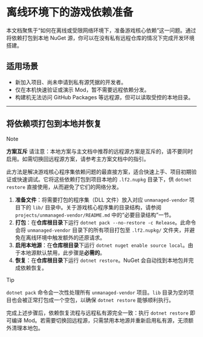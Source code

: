 # 离线环境下的游戏依赖准备

本文档聚焦于“如何在离线或受限网络环境下，准备游戏核心依赖”这一问题。通过将依赖打包到本地 NuGet 源，你可以在没有私有远程仓库的情况下完成开发环境搭建。

## 适用场景

- 新加入项目、尚未申请到私有源凭据的开发者。
- 仅在本机快速验证或演示 Mod，暂不需要远程依赖分发。
- 构建机无法访问 GitHub Packages 等远程源，但可以读取受控的本地目录。

---

## 将依赖项打包到本地并恢复

> [!NOTE]
> **方案互斥**
> 请注意：本地方案与主文档中推荐的远程源方案是互斥的，请不要同时启用。如需切换回远程源方案，请参考主方案文档中的指引。

此方法是解决游戏核心程序集依赖问题的最直接方案，适合快速上手、项目初期验证或快速调试。它将这些依赖打包到项目本地的 `.lf2.nupkg` 目录下，供 `dotnet restore` 直接使用，从而避免了它们的网络分发。

1. **准备文件**：将需要打包的程序集（DLL 文件）放入对应 `unmanaged-vendor` 项目下的 `lib/` 目录中。关于游戏核心程序集的目录结构，请参阅 `projects/unmanaged-vendor/README.md` 中的“必要目录结构”一节。
2. **打包**：在**仓库根目录**下运行 `dotnet pack --no-restore -c Release`。此命令会将 `unmanaged-vendor` 目录下的所有项目打包至 `.lf2.nupkg/` 文件夹，并避免在离线环境中触发额外的还原请求。
3. **启用本地源**：在**仓库根目录**下运行 `dotnet nuget enable source local`。由于本地源默认禁用，此步骤是**必需的**。
4. **恢复**：在**仓库根目录**下运行 `dotnet restore`。NuGet 会自动找到本地包并完成依赖恢复。

> [!TIP]
> `dotnet pack` 命令会一次性处理所有 `unmanaged-vendor` 项目。`lib` 目录为空的项目也会被正常打包成一个空包，以确保 `dotnet restore` 能够顺利执行。

完成上述步骤后，依赖恢复流程与远程私有源完全一致：执行 `dotnet restore` 即可编译 Mod。若需要切换回远程源，只需禁用本地源并重新启用私有源，无须额外清理本地包。
